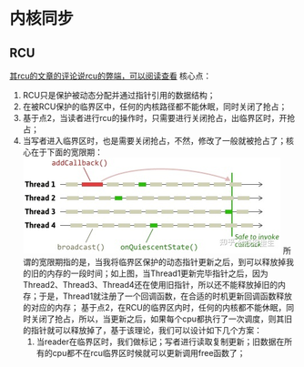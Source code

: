 # 内核同步
## RCU
[其rcu的文章的评论说rcu的弊端，可以阅读查看](https://zhuanlan.zhihu.com/p/386422612)
核心点：
1. RCU只是保护被动态分配并通过指针引用的数据结构；
2. 在被RCU保护的临界区中，任何的内核路径都不能休眠，同时关闭了抢占；
3. 基于点2，当读者进行rcu的操作时，只需要进行关闭抢占，出临界区时，开抢占；
4. 当写者进入临界区时，也是需要关闭抢占，不然，修改了一般就被抢占了；核心在于下面的宽限期：
   ![rcu宽限期](rcu.jpg)
   所谓的宽限期指的是，当我将临界区保护的动态指针更新之后，到可以释放掉我的旧的内存的一段时间；如上图，当Thread1更新完毕指针之后，因为Thread2、Thread3、Thread4还在使用旧指针，所以还不能释放掉旧的内存；于是，Thread1就注册了一个回调函数，在合适的时机更新回调函数释放的对应的内存；
   基于点2，在RCU的临界区内时，任何的内核都不能休眠，同时关闭了抢占，所以，当更新之后，如果每个cpu都执行了一次调度，则其旧的指针就可以释放掉了，基于该理论，我们可以设计如下几个方案：
   1. 当reader在临界区时，我们做标记；写者进行读取复制更新；旧数据在所有的cpu都不在rcu临界区时候就可以更新调用free函数了；
